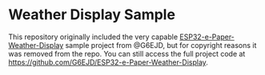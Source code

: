# Weather Display Sample

This repository originally included the very capable [ESP32-e-Paper-Weather-Display](https://github.com/G6EJD/ESP32-e-Paper-Weather-Display) sample project from @G6EJD, but for copyright reasons it was removed from the repo. You can still access the full project code at https://github.com/G6EJD/ESP32-e-Paper-Weather-Display.
